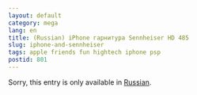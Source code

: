 ```yaml
---
layout: default
category: mega
lang: en
title: (Russian) iPhone гарнитура Sennheiser HD 485
slug: iphone-and-sennheiser
tags: apple friends fun hightech iphone psp 
postid: 801
---
```

<p>Sorry, this entry is only available in <a href="/mega/export/getposts.php">Russian</a>.</p>